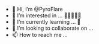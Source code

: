 - 👋 Hi, I’m @PyroFlare
- 👀 I’m interested in ... 👀👀👀👀👀
- 🌱 I’m currently learning ... 💞️
- 💞️ I’m looking to collaborate on ...
- 📫 How to reach me ...

<!---
PyroFlare/PyroFlare is a ✨ special ✨ repository because its `README.md` (this file) appears on your GitHub profile.
You can click the Preview link to take a look at your changes.
--->
